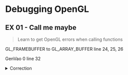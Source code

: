 # Debugging OpenGL



## EX 01 - Call me maybe

> Learn to get OpenGL errors when calling functions

GL_FRAMEBUFFER to GL_ARRAY_BUFFER line 24, 25, 26

GenVao 0 line 32

<details><summary>Correction</summary>
This is it !
</details>


